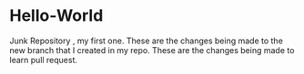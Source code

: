 # Hello-World
Junk Repository , my first one.
These are the changes being made to the new branch that I created in my repo.
These are the changes being made to learn pull request.
